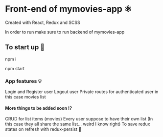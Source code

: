 # Front-end of mymovies-app ⚛

Created with React, Redux and SCSS

In order to run make sure to run backend of mymovies-app

## To start up 🚀

npm i

npm start


### App features 💡

Login and Register user
Logout user
Private routes for authenticated user in this case movies list

#### More things to be added soon ⁉

CRUD for list items (movies)
Every user suppose to have their own list (In this case they all share the same list... weird I know right)
To save redux states on refresh with redux-persist 🤔